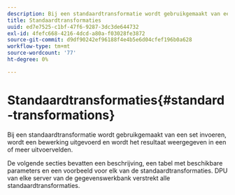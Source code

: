 ```yaml
---
description: Bij een standaardtransformatie wordt gebruikgemaakt van een set invoeren, wordt een bewerking uitgevoerd en wordt het resultaat weergegeven in een of meer uitvoervelden.
title: Standaardtransformaties
uuid: ed7e7525-c1bf-47f6-9287-3dc3de644732
exl-id: 4fefc668-4216-4dcd-a80a-f03028fe3872
source-git-commit: d9df90242ef96188f4e4b5e6d04cfef196b0a628
workflow-type: tm+mt
source-wordcount: '77'
ht-degree: 0%

---
```


# Standaardtransformaties{#standard-transformations}

Bij een standaardtransformatie wordt gebruikgemaakt van een set invoeren, wordt een bewerking uitgevoerd en wordt het resultaat weergegeven in een of meer uitvoervelden.

De volgende secties bevatten een beschrijving, een tabel met beschikbare parameters en een voorbeeld voor elk van de standaardtransformaties. DPU van elke server van de gegevenswerkbank verstrekt alle standaardtransformaties.
